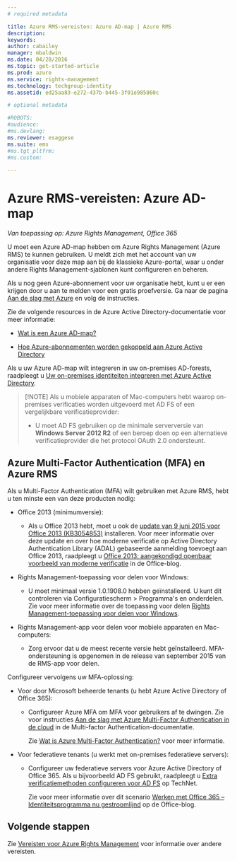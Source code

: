 ```yaml
---
# required metadata

title: Azure RMS-vereisten: Azure AD-map | Azure RMS
description:
keywords:
author: cabailey
manager: mbaldwin
ms.date: 04/28/2016
ms.topic: get-started-article
ms.prod: azure
ms.service: rights-management
ms.technology: techgroup-identity
ms.assetid: ed25aa83-e272-437b-b445-3f01e985860c

# optional metadata

#ROBOTS:
#audience:
#ms.devlang:
ms.reviewer: esaggese
ms.suite: ems
#ms.tgt_pltfrm:
#ms.custom:

---
```


# Azure RMS-vereisten: Azure AD-map

*Van toepassing op: Azure Rights Management, Office 365*


U moet een Azure AD-map hebben om Azure Rights Management (Azure RMS) te kunnen gebruiken. U meldt zich met het account van uw organisatie voor deze map aan bij de klassieke Azure-portal, waar u onder andere Rights Management-sjablonen kunt configureren en beheren.

Als u nog geen Azure-abonnement voor uw organisatie hebt, kunt u er een krijgen door u aan te melden voor een gratis proefversie. Ga naar de pagina [Aan de slag met Azure](https://account.windowsazure.com/organization) en volg de instructies.

Zie de volgende resources in de Azure Active Directory-documentatie voor meer informatie:

-   [Wat is een Azure AD-map?](/active-directory/active-directory-whatis)

-   [Hoe Azure-abonnementen worden gekoppeld aan Azure Active Directory](/active-directory/active-directory-how-subscriptions-associated-directory)

Als u uw Azure AD-map wilt integreren in uw on-premises AD-forests, raadpleegt u [Uw on-premises identiteiten integreren met Azure Active Directory](/active-directory/active-directory-aadconnect).

> [!NOTE] Als u mobiele apparaten of Mac-computers hebt waarop on-premises verificaties worden uitgevoerd met AD FS of een vergelijkbare verificatieprovider:
> 
> -   U moet AD FS gebruiken op de minimale serverversie van **Windows Server 2012 R2** of een beroep doen op een alternatieve verificatieprovider die het protocol OAuth 2.0 ondersteunt.

## Azure Multi-Factor Authentication (MFA) en Azure RMS
Als u Multi-Factor Authentication (MFA) wilt gebruiken met Azure RMS, hebt u ten minste een van deze producten nodig:

-   Office 2013 (minimumversie):

    -   Als u Office 2013 hebt, moet u ook de [update van 9 juni 2015 voor Office 2013 (KB3054853)](https://support.microsoft.com/kb/3054853) installeren. Voor meer informatie over deze update en over hoe moderne verificatie op Active Directory Authentication Library (ADAL) gebaseerde aanmelding toevoegt aan Office 2013, raadpleegt u [Office 2013: aangekondigd openbaar voorbeeld van moderne verificatie](https://blogs.office.com/2015/03/23/office-2013-modern-authentication-public-preview-announced/) in de Office-blog.

-   Rights Management-toepassing voor delen voor Windows:

    -   U moet minimaal versie 1.0.1908.0 hebben geïnstalleerd. U kunt dit controleren via Configuratiescherm > Programma's en onderdelen. Zie voor meer informatie over de toepassing voor delen [Rights Management-toepassing voor delen voor Windows](../rms-client/sharing-app-windows.md).

-   Rights Management-app voor delen voor mobiele apparaten en Mac-computers:

    -   Zorg ervoor dat u de meest recente versie hebt geïnstalleerd. MFA-ondersteuning is opgenomen in de release van september 2015 van de RMS-app voor delen.

Configureer vervolgens uw MFA-oplossing:

-   Voor door Microsoft beheerde tenants (u hebt Azure Active Directory of Office 365):

    -   Configureer Azure MFA om MFA voor gebruikers af te dwingen. Zie voor instructies [Aan de slag met Azure Multi-Factor Authentication in de cloud](/multi-factor-authentication/multi-factor-authentication-get-started-cloud) in de Multi-factor Authentication-documentatie.

        Zie [Wat is Azure Multi-Factor Authentication?](/multi-factor-authentication/multi-factor-authentication) voor meer informatie.

-   Voor federatieve tenants (u werkt met on-premises federatieve servers):

    -   Configureer uw federatieve servers voor Azure Active Directory of Office 365. Als u bijvoorbeeld AD FS gebruikt, raadpleegt u [Extra verificatiemethoden configureren voor AD FS](https://technet.microsoft.com/library/dn758113.aspx) op TechNet.

        Zie voor meer informatie over dit scenario [Werken met Office 365 – Identiteitsprogramma nu gestroomlijnd](https://blogs.office.com/2014/01/30/the-works-with-office-365-identity-program-now-streamlined/) op de Office-blog.

## Volgende stappen
Zie [Vereisten voor Azure Rights Management](requirements-azure-rms.md) voor informatie over andere vereisten.



<!--HONumber=May16_HO2-->



